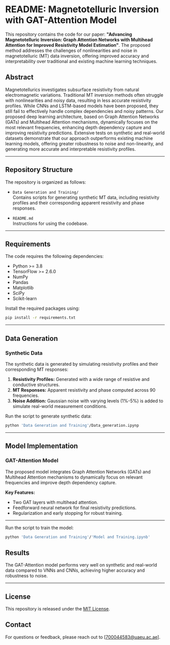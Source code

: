 # README: Magnetotelluric Inversion with GAT-Attention Model  

This repository contains the code for our paper: **"Advancing Magnetotelluric Inversion: Graph Attention Networks with Multihead Attention for Improved Resistivity Model Estimation"**. The proposed method addresses the challenges of nonlinearities and noise in magnetotelluric (MT) data inversion, offering improved accuracy and interpretability over traditional and existing machine learning techniques.  

## Abstract  

Magnetotellurics investigates subsurface resistivity from natural electromagnetic variations. Traditional MT inversion methods often struggle with nonlinearities and noisy data, resulting in less accurate resistivity profiles. While CNNs and LSTM-based models have been proposed, they still fail to effectively handle complex dependencies and noisy patterns. Our proposed deep learning architecture, based on Graph Attention Networks (GATs) and Multihead Attention mechanisms, dynamically focuses on the most relevant frequencies, enhancing depth dependency capture and improving resistivity predictions. Extensive tests on synthetic and real-world datasets demonstrate that our approach outperforms existing machine learning models, offering greater robustness to noise and non-linearity, and generating more accurate and interpretable resistivity profiles.  

---

## Repository Structure  

The repository is organized as follows:  

- `Data Generation and Training/`  
  Contains scripts for generating synthetic MT data, including resistivity profiles and their corresponding apparent resistivity and phase responses.  

- `README.md`  
  Instructions for using the codebase.  

---

## Requirements  

The code requires the following dependencies:  

- Python >= 3.8  
- TensorFlow >= 2.6.0  
- NumPy  
- Pandas  
- Matplotlib  
- SciPy  
- Scikit-learn  

Install the required packages using:  

```bash
pip install -r requirements.txt
```  

---

## Data Generation  

### Synthetic Data  
The synthetic data is generated by simulating resistivity profiles and their corresponding MT responses:  

1. **Resistivity Profiles:** Generated with a wide range of resistive and conductive structures.  
2. **MT Responses:** Apparent resistivity and phase computed across 90 frequencies.  
3. **Noise Addition:** Gaussian noise with varying levels (1%-5%) is added to simulate real-world measurement conditions.  

Run the script to generate synthetic data:  

```bash
python 'Data Generation and Training'/Data_generation.ipynp 
```  

---

## Model Implementation  

### GAT-Attention Model  
The proposed model integrates Graph Attention Networks (GATs) and Multihead Attention mechanisms to dynamically focus on relevant frequencies and improve depth dependency capture.  

**Key Features:**  
- Two GAT layers with multihead attention.  
- Feedforward neural network for final resistivity predictions.  
- Regularization and early stopping for robust training.  

---
Run the script to train the model:  

```bash
python 'Data Generation and Training'/'Model and Training.ipynb'
```

## Results  

The GAT-Attention model performs very well on synthetic and real-world data compared to VNNs and CNNs, achieving higher accuracy and robustness to noise.  

---

## License  

This repository is released under the [MIT License](LICENSE).  


## Contact  

For questions or feedback, please reach out to [700044583@uaeu.ac.ae].
